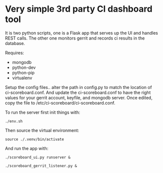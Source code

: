 Very simple 3rd party CI dashboard tool
=======================================
It is two python scripts, one is a Flask app that serves up the UI and handles
REST calls. The other one monitors gerrit and records ci results in the database.


Requires:

* mongodb
* python-dev
* python-pip
* virtualenv


Setup the config files.. alter the path in config.py to match the location
of ci-scoreboard.conf. And update the ci-scoreboard.conf to have the right
values for your gerrit account, keyfile, and mongodb server.  Once edited,
copy the file to /etc/ci-scoreboard/ci-scoreboard.conf.

To run the server first init things with:

  `./env.sh`

Then source the virtual environment:

   `source ./.venv/bin/activate`

And run the app with:

  `./scoreboard_ui.py runserver &`

  `./scoreboard_gerrit_listener.py &`

